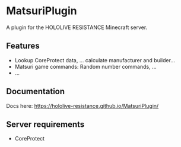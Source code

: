 # MatsuriPlugin
A plugin for the HOLOLIVE RESISTANCE Minecraft server.

## Features
* Lookup CoreProtect data, ... calculate manufacturer and builder...
* Matsuri game commands: Random number commands, ...
* ...

## Documentation
Docs here: https://hololive-resistance.github.io/MatsuriPlugin/

## Server requirements
* CoreProtect
